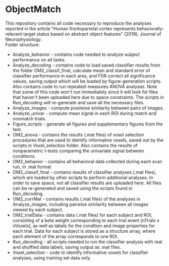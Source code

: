 # ObjectMatch

This repository contains all code necessary to reproduce the analyses reported in the article "Human frontoparietal cortex represents behaviorally-relevant target status based on abstract object features" (2019), Journal of Neurophysiology.\
Folder structure:
+ Analyze_behavior - contains code needed to analyze subject performance on all tasks.
+ Analyze_decoding - contains code to load saved classifier results from the folder OM2_classif_final, calculate mean and standard error of classifier performance in each area, and FDR correct all significance values, saving output which will be loaded by figure-generation scripts. Also contains code to run repeated-measures ANOVA analyses. Note that some of this code won't run immediately since it will look for files that haven't been uploaded here due to space constraints. The scripts in Run_decoding will re-generate and save all the necessary files.
+ Analyze_images - compute pixelwise similarity between pairs of images.
+ Analyze_univar - compute mean signal in each ROI during match and nonmatch trials.
+ Figure_scripts - generate all figures and supplementary figures from the text.
+ OM2_anova - contains the results (.mat files) of voxel selection procedures that are used to identify informative voxels, saved out by the scripts in Voxel_selection folder. Also contains the results of nonparametric t-tests comparing the univariate signal between conditions.
+ OM2_behavior - contains all behavioral data collected during each scan run, in .mat format
+ OM2_classif_final - contains results of classifier analyses (.mat files), which are loaded by other scripts to perform additional analyses. In order to save space, not all classifier results are uploaded here. All files can be re-generated and saved using the scripts found in Run_decoding. 
+ OM2_corrMat - contains results (.mat files) of the analyses in Analyze_images, including pairwise similarity between all images viewed by each subject.
+ OM2_trialData - contains data (.mat files) for each subject and ROI, consisting of a beta weight corresponding to each trial event [nTrials x nVoxels], as well as labels for the condition and image properties for each trial. Data for each subject is stored as a structure array, where each element of the array corresponds to one ROI. 
+ Run_decoding - all scripts needed to run the classifier analysis with real and shuffled data labels, saving output as .mat files.
+ Voxel_selection - code to identify informative voxels for classifier analyses, using training set data only.





